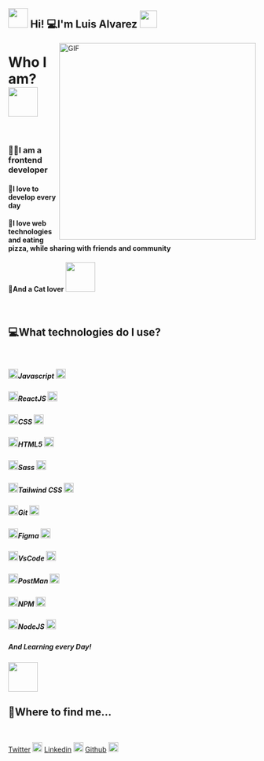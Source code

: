 
<h2> <img src="https://media.giphy.com/media/ObNTw8Uzwy6KQ/giphy.gif" width="40px"> Hi! 💻I'm Luis Alvarez <img src="https://media.giphy.com/media/fFEFxS3DE5VIY/giphy.gif" width="35px"></h2>

<img align="right" alt="GIF" src="https://media3.giphy.com/media/Q7SKqn3G97xpmfSOvG/giphy.gif?cid=ecf05e47gyjga4hbh8a62dwyu0epfv84eq5irr2dgctcz2fv&rid=giphy.gif" width="400" height="400" />

<div>
	<h1>Who I am? <img src="https://media.giphy.com/media/cXRew6iGi0cLZSl76j/giphy.gif" width="60" height="60" /> </h1>
	<br/>
	<h3> 👨‍💻I am a frontend developer</h3>
	<h4>💙I love to develop every day </h4>
	<h4>📌I love web technologies and eating pizza, while sharing with friends and community</h4>
	<h4>💛And a Cat lover <img src="https://media.giphy.com/media/cKc0u9hyvZEOjD8V08/giphy.gif" width="60" height="60" /> </h4>
	<br/>
</div>



<div> 
	<h2> 💻What technologies do I use? </h2>
	<br/>
	<h5><img src="https://media.giphy.com/media/jTrWERCjKADD6zIv2m/giphy.gif" width="20" height="20" />Javascript <img src="https://unpkg.com/simple-icons@3.4.1/icons/javascript.svg" width="20" height="20" alt="javascript" /> </h5>
	<h5><img src="https://media.giphy.com/media/jTrWERCjKADD6zIv2m/giphy.gif" width="20" height="20" />ReactJS <img src="https://unpkg.com/simple-icons@3.4.1/icons/react.svg" width="20" height="20" /></h5>
	<h5><img src="https://media.giphy.com/media/jTrWERCjKADD6zIv2m/giphy.gif" width="20" height="20" />CSS <img src="https://unpkg.com/simple-icons@3.4.1/icons/css3.svg" width="20" height="20" /></h5>
	<h5><img src="https://media.giphy.com/media/jTrWERCjKADD6zIv2m/giphy.gif" width="20" height="20" />HTML5 <img src="https://unpkg.com/simple-icons@3.4.1/icons/html5.svg" width="20" height="20" /></h5>
	<h5><img src="https://media.giphy.com/media/jTrWERCjKADD6zIv2m/giphy.gif" width="20" height="20" />Sass <img src="https://unpkg.com/simple-icons@3.4.1/icons/sass.svg" width="20" height="20" /> </h5>
	<h5><img src="https://media.giphy.com/media/jTrWERCjKADD6zIv2m/giphy.gif" width="20" height="20" />Tailwind CSS <img src="https://unpkg.com/simple-icons@3.4.1/icons/tailwindcss.svg" width="20" height="20" /> </h5>
	<h5><img src="https://media.giphy.com/media/jTrWERCjKADD6zIv2m/giphy.gif" width="20" height="20" />Git <img src="https://unpkg.com/simple-icons@3.4.1/icons/git.svg" width="20" height="20" /> </h5>
	<h5><img src="https://media.giphy.com/media/jTrWERCjKADD6zIv2m/giphy.gif" width="20" height="20" />Figma <img src="https://unpkg.com/simple-icons@3.4.1/icons/figma.svg" width="20" height="20" /> </h5>
	<h5><img src="https://media.giphy.com/media/jTrWERCjKADD6zIv2m/giphy.gif" width="20" height="20" />VsCode <img src="https://unpkg.com/simple-icons@3.4.1/icons/visualstudio.svg" width="20" height="20" /> </h5>
	<h5><img src="https://media.giphy.com/media/jTrWERCjKADD6zIv2m/giphy.gif" width="20" height="20" />PostMan <img src="https://unpkg.com/simple-icons@3.4.1/icons/postman.svg" width="20" height="20" /> </h5>
	<h5><img src="https://media.giphy.com/media/jTrWERCjKADD6zIv2m/giphy.gif" width="20" height="20" />NPM <img src="https://unpkg.com/simple-icons@3.4.1/icons/npm.svg" width="20" height="20" /> </h5>
	<h5><img src="https://media.giphy.com/media/jTrWERCjKADD6zIv2m/giphy.gif" width="20" height="20" />NodeJS <img src="https://unpkg.com/simple-icons@3.4.1/icons/node-dot-js.svg" width="20" height="20" /> </h5>
	<h5>And Learning every Day! </h5>
	<img src="https://media.giphy.com/media/H7f5ZGjvKXBaLbBigO/giphy.gif" width="60" height="60" /> 
</div>

<div>
	<h2> 💼Where to find me... </h2>
	<br />
</div>

[Twitter](https://twitter.com/lolesuncrak) <img src="https://unpkg.com/simple-icons@3.4.1/icons/twitter.svg" width="20" height="20" />
[Linkedin](https://www.linkedin.com/in/luis-fernando-alvarez/) <img src="https://unpkg.com/simple-icons@3.4.1/icons/linkedin.svg" width="20" height="20" />
[Github](https://github.com/mrLuisFer) <img src="https://unpkg.com/simple-icons@3.4.1/icons/github.svg" width="20" height="20" />
